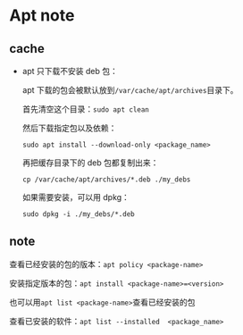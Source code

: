 # Apt note

## cache

* apt 只下载不安装 deb 包：

    apt 下载的包会被默认放到`/var/cache/apt/archives`目录下。

    首先清空这个目录：`sudo apt clean`

    然后下载指定包以及依赖：

    `sudo apt install --download-only <package_name>`

    再把缓存目录下的 deb 包都复制出来：

    `cp /var/cache/apt/archives/*.deb ./my_debs`

    如果需要安装，可以用 dpkg：

    `sudo dpkg -i ./my_debs/*.deb`

## note

查看已经安装的包的版本：`apt policy <package-name>`

安装指定版本的包：`apt install <package-name>=<version>`

也可以用`apt list <package-name>`查看已经安装的包

查看已安装的软件：`apt list --installed  <package_name>`

